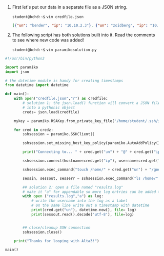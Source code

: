1. First let's put our data in a separate file as a JSON string.

    `student@bchd:~$` `vim credfile.json`

    ```json
    [{"un": "bender", "ip": "10.10.2.3"}, {"un": "zoidberg", "ip": "10.10.2.5"},{"un": "fry", "ip": "10.10.2.4"}]
    ```

0. The following script has both solutions built into it. Read the comments to see where new code was added!

    `student@bchd:~$` `vim paramikosolution.py`

```python
#!/usr/bin/python3

import paramiko
import json

# the datetime module is handy for creating timestamps
from datetime import datetime

def main():
    with open("credfile.json","r") as credfile:
        # solution 1: the json.load() function will convert a JSON file
        # into a pythonic object
        credz= json.load(credfile)

    mykey = paramiko.RSAKey.from_private_key_file("/home/student/.ssh/id_rsa")

    for cred in credz:
        sshsession = paramiko.SSHClient()

        sshsession.set_missing_host_key_policy(paramiko.AutoAddPolicy())

        print("Connecting to... " + cred.get("un") + "@" + cred.get("ip"))

        sshsession.connect(hostname=cred.get("ip"), username=cred.get("un"), pkey=mykey)

        sshsession.exec_command("touch /home/" + cred.get("un") + "/goodnews.everyone")

        sessin, sessout, sesserr = sshsession.exec_command("ls /home/" + cred.get("un"))

        ## solution 2: open a file named "results.log"
        # make it "a" for appendable so more log entries can be added to it
        with open ("results.log","a") as log:
            # write the username into the log as a label
            # on the same line write out a timestamp with datetime
            print(cred.get("un"), datetime.now(), file= log)
            print(sessout.read().decode('utf-8'), file=log)


        ## close/cleanup SSH connection
        sshsession.close()

    print("Thanks for looping with Alta3!")

main()
```
